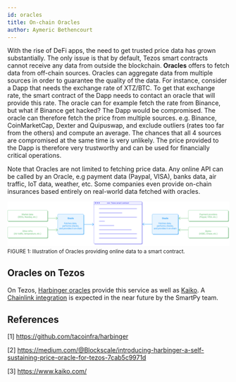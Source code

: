 ```yaml
---
id: oracles
title: On-chain Oracles
author: Aymeric Bethencourt
---
```


With the rise of DeFi apps, the need to get trusted price data has grown substantially. The only issue is that by default, Tezos smart contracts cannot receive any data from outside the blockchain. **Oracles** offers to fetch data from off-chain sources. Oracles can aggregate data from multiple sources in order to guarantee the quality of the data. For instance, consider a Dapp that needs the exchange rate of XTZ/BTC. To get that exchange rate, the smart contract of the Dapp needs to contact an oracle that will provide this rate. The oracle can for example fetch the rate from Binance, but what if Binance get hacked? The Dapp would be compromised. The oracle can therefore fetch the price from multiple sources. e.g. Binance, CoinMarketCap, Dexter and Quipuswap, and exclude outliers (rates too far from the others) and compute an average. The chances that all 4 sources are compromised at the same time is very unlikely. The price provided to the Dapp is therefore very trustworthy and can be used for financially critical operations.

Note that Oracles are not limited to fetching price data. Any online API can be called by an Oracle, e.g payment data (Paypal, VISA), banks data, air traffic, IoT data, weather, etc. Some companies even provide on-chain insurances based entirely on real-world data fetched with oracles.

![](../../static/img/defi/oracles.svg)
<small className="figure">FIGURE 1: Illustration of Oracles providing online data to a smart contract.</small>


## Oracles on Tezos
On Tezos, [Harbinger oracles](https://github.com/tacoinfra/harbinger) provide this service as well as [Kaiko](https://www.kaiko.com/). A [Chainlink integration](https://www.coindesk.com/tezos-blockchain-chainlink-oracle-services) is expected in the near future by the SmartPy team. 

## References

[1] https://github.com/tacoinfra/harbinger

[2] https://medium.com/@Blockscale/introducing-harbinger-a-self-sustaining-price-oracle-for-tezos-7cab5c9971d

[3] https://www.kaiko.com/